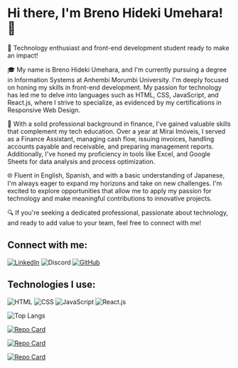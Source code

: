 # Hi there, I'm Breno Hideki Umehara! 👋

🚀 Technology enthusiast and front-end development student ready to make an impact!

🎓 My name is Breno Hideki Umehara, and I'm currently pursuing a degree in Information Systems at Anhembi Morumbi University. I'm deeply focused on honing my skills in front-end development. My passion for technology has led me to delve into languages such as HTML, CSS, JavaScript, and React.js, where I strive to specialize, as evidenced by my certifications in Responsive Web Design.

💼 With a solid professional background in finance, I've gained valuable skills that complement my tech education. Over a year at Mirai Imóveis, I served as a Finance Assistant, managing cash flow, issuing invoices, handling accounts payable and receivable, and preparing management reports. Additionally, I've honed my proficiency in tools like Excel, and Google Sheets for data analysis and process optimization.

🌐 Fluent in English, Spanish, and with a basic understanding of Japanese, I'm always eager to expand my horizons and take on new challenges. I'm excited to explore opportunities that allow me to apply my passion for technology and make meaningful contributions to innovative projects.

🔍 If you're seeking a dedicated professional, passionate about technology, and ready to add value to your team, feel free to connect with me!

## Connect with me:

[![LinkedIn](https://img.shields.io/badge/LinkedIn-Breno_Hideki_Umehara-blue?style=flat-square&logo=linkedin)]([https://www.linkedin.com/in/BrenoHideki](https://www.linkedin.com/in/breno-hideki-umehara-530248277/))
![Discord](https://img.shields.io/badge/Discord-breninn-blue?style=flat-square&logo=discord)
[![GitHub](https://img.shields.io/badge/GitHub-BreHideki-blue?style=flat-square&logo=github)](https://github.com/BreHideki)

## Technologies I use:

![HTML](https://img.shields.io/badge/HTML-5-orange?style=flat-square&logo=html5)
![CSS](https://img.shields.io/badge/CSS-3-blue?style=flat-square&logo=css3)
![JavaScript](https://img.shields.io/badge/JavaScript-ES6-yellow?style=flat-square&logo=javascript)
![React.js](https://img.shields.io/badge/React.js-17-blue?style=flat-square&logo=react)

![Top Langs](https://github-readme-stats-git-masterrstaa-rickstaa.vercel.app/api/top-langs/?username=BreHideki&bg_color=000&border_color=c3d203&title_color=f7f7f7&text_color=FFF)

[![Repo Card](https://github-readme-stats.vercel.app/api/pin/?username=BreHideki&repo=Nlw-expert-notes&bg_color=000&border_color=30A3DC&show_icons=true&icon_color=30A3DC&title_color=038fd2&text_color=FFF)](https://github.com/BreHideki/Nlw-expert-notes)

[![Repo Card](https://github-readme-stats.vercel.app/api/pin/?username=BreHideki&repo=Projeto-clima&bg_color=000&border_color=cad203&show_icons=true&icon_color=30A3DC&title_color=cad203&text_color=FFF)](https://github.com/BreHideki/Projeto-clima)

[![Repo Card](https://github-readme-stats.vercel.app/api/pin/?username=BreHideki&repo=FotoBlog&bg_color=000&border_color=6003d2&show_icons=true&icon_color=30A3DC&title_color=6003d2&text_color=FFF)](https://github.com/BreHideki/FotoBlog)

